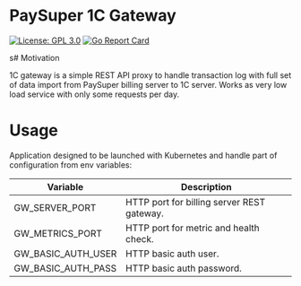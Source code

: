 # PaySuper 1C Gateway

[![License: GPL 3.0](https://img.shields.io/badge/License-GPL3.0-green.svg)](https://opensource.org/licenses/Gpl3.0)
[![Go Report Card](https://goreportcard.com/badge/github.com/paysuper/paysuper-1c-gateway)](https://goreportcard.com/report/github.com/paysuper/paysuper-1c-gateway)

s# Motivation

1С gateway is a simple REST API proxy to handle transaction log with full set of data import from PaySuper billing 
server to 1C server. Works as very low load service with only some requests per day.

# Usage
Application designed to be launched with Kubernetes and handle part of configuration from env variables:

| Variable                            | Description                                                                                            |
|-------------------------------------|-------------------------------------------|
| GW_SERVER_PORT                      | HTTP port for billing server REST gateway.|
| GW_METRICS_PORT                     | HTTP port for metric and health check.    |
| GW_BASIC_AUTH_USER                  | HTTP basic auth user.                     |
| GW_BASIC_AUTH_PASS                  | HTTP basic auth password.                 |